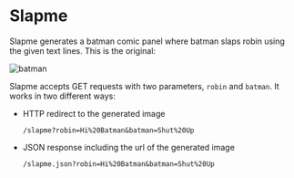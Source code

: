 # Slapme

Slapme generates a batman comic panel where batman slaps robin using the given text lines. This is the original:

![batman](http://goodcomics.comicbookresources.com/wp-content/uploads/2009/01/batslapper.jpg)

Slapme accepts GET requests with two parameters, ``robin`` and ``batman``. It works in two different ways:

* HTTP redirect to the generated image

  ``/slapme?robin=Hi%20Batman&batman=Shut%20Up``
  
* JSON response including the url of the generated image

  ``/slapme.json?robin=Hi%20Batman&batman=Shut%20Up``





